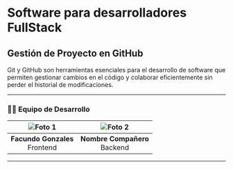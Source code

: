 # Software para desarrolladores FullStack

## Gestión de Proyecto en GitHub

Git y GitHub son herramientas esenciales para el desarrollo de software que permiten gestionar cambios en el código y colaborar eficientemente sin perder el historial de modificaciones.

---

### 👨‍💻 Equipo de Desarrollo

| ![Foto 1](https://link-de-la-foto-1.com) | ![Foto 2](https://link-de-la-foto-2.com) |
|:--:|:--:|
| **Facundo Gonzales**<br>Frontend | **Nombre Compañero**<br>Backend |

---
